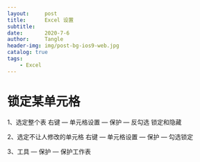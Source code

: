 ```yaml
---
layout:     post
title:      Excel 设置
subtitle:   
date:       2020-7-6
author:     Tangle
header-img: img/post-bg-ios9-web.jpg
catalog: true
tags:
    - Excel
---
```


# 锁定某单元格

1、选定整个表 右键 — 单元格设置 — 保护 — 反勾选 锁定和隐藏

2、选定不让人修改的单元格 右键 — 单元格设置 — 保护 — 勾选锁定

3、工具 — 保护 — 保护工作表
